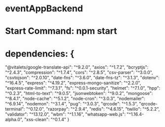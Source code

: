 # eventAppBackend

# Start Command: npm start

# dependencies: {
 "@vitalets/google-translate-api": "^9.2.0",
    "axios": "^1.7.2",
    "bcryptjs": "^2.4.3",
    "compression": "^1.7.4",
    "cors": "^2.8.5",
    "csv-parser": "^3.0.0",
    "csvtojson": "^2.0.10",
    "date-fns": "^3.6.0",
    "date-fns-tz": "^3.1.3",
    "dotenv": "^16.4.5",
    "express": "^4.19.2",
    "express-mongo-sanitize": "^2.2.0",
    "express-rate-limit": "^7.3.1",
    "fs": "^0.0.1-security",
    "helmet": "^7.1.0",
    "hpp": "^0.2.3",
    "html-to-text": "^9.0.5",
    "jsonwebtoken": "^9.0.2",
    "mongoose": "^8.4.1",
    "node-cache": "^5.1.2",
    "node-cron": "^3.0.3",
    "nodemailer": "^6.9.14",
    "nodemon": "^3.1.4",
    "pug": "^3.0.3",
    "qrcode": "^1.5.3",
    "qrcode-terminal": "^0.12.0",
    "razorpay": "^2.9.4",
    "redis": "^4.6.15",
    "twilio": "^5.2.2",
    "validator": "^13.12.0",
    "wbm": "^1.1.16",
    "whatsapp-web.js": "^1.16.4-alpha.0",
    "xss-clean": "^0.1.4"
}
